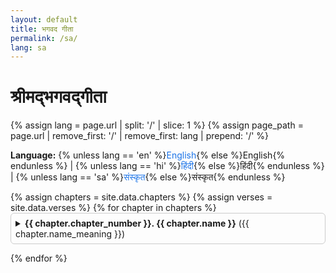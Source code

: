 ```yaml
---
layout: default
title: भगवद गीता
permalink: /sa/
lang: sa
---
```


<h1>श्रीमद्भगवद्गीता</h1>

<!-- Language switch -->

{% assign lang = page.url | split: '/' | slice: 1 %} {% assign page_path =
page.url | remove_first: '/' | remove_first: lang | prepend: '/' %}

<p>
  <strong>Language:</strong> {% unless lang == 'en' %}<a href="/en">English</a
  >{% else %}English{% endunless %} | {% unless lang == 'hi' %}<a href="/hi"
    >हिंदी</a
  >{% else %}हिंदी{% endunless %} | {% unless lang == 'sa' %}<a href="/sa"
    >संस्कृत</a
  >{% else %}संस्कृत{% endunless %}
</p>

<!-- Chapters -->

<div class="chapters-list">
  {% assign chapters = site.data.chapters %} {% assign verses = site.data.verses
  %} {% for chapter in chapters %}
  <details class="chapter-dropdown">
    <summary>
      <strong>{{ chapter.chapter_number }}. {{ chapter.name }}</strong>
      ({{ chapter.name_meaning }})
    </summary>
    <div class="chapter-summary">
      <p>{{ chapter.chapter_summary_hindi }}</p>
    </div>

    <ul class="verses-list">
      {% for verse in verses %} {% if verse.chapter_id == chapter.id %}
      <li>
      Verse {{ verse.verse_number }}: {{ verse.text }}

      </li>
      {% endif %} {% endfor %}
    </ul>

  </details>
  {% endfor %}
</div>

<style>
  .chapter-dropdown {
    margin-bottom: 1em;
    border: 1px solid #ccc;
    padding: 0.5em;
    border-radius: 6px;
  }

  .chapter-summary {
    margin-top: 0.5em;
    font-style: italic;
    color: #555;
  }

  .verses-list {
    margin-top: 1em;
    padding-left: 1em;
  }

  .verses-list li {
    margin-bottom: 0.4em;
  }

  a {
    text-decoration: none;
    color: #1a73e8;
  }

  a:hover {
    text-decoration: underline;
  }
</style>
